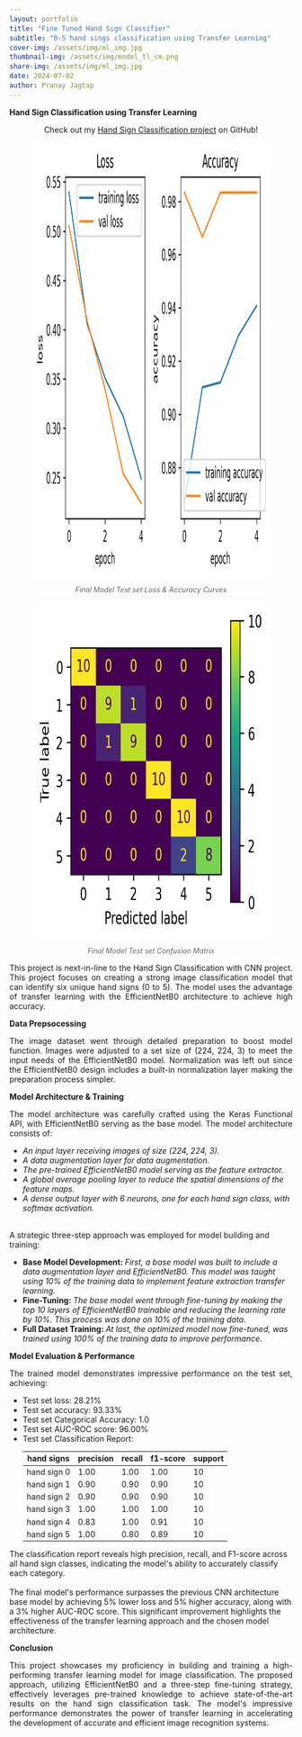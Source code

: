 ```yaml
---
layout: portfolio
title: "Fine Tuned Hand Sign Classifier"
subtitle: "0-5 hand sings classification using Transfer Learning"
cover-img: /assets/img/ml_img.jpg
thumbnail-img: /assets/img/model_tl_cm.png
share-img: /assets/img/ml_img.jpg
date: 2024-07-02
author: Pranay Jagtap
---
```


**Hand Sign Classification using Transfer Learning**

<p align="center">
  Check out my <a href="https://github.com/PranayJagtap06/ML_Projects/tree/main/Hand_Signs_Classification">Hand Sign Classification project</a> on GitHub!
</p>

<figure style="text-align: center">
  <a href="/assets/img/model_tl_val_la.png" data-lightbox="image-1" data-title="Final Model Test set Loss & Accuracy Curves">
    <img src="/assets/img/model_tl_val_la.png" alt="Loss & Accuracy Curves" class="center-image" height="775px" widht="650px">
  </a>
  <figcaption style="margin-top: 10px; font-style: italic; font-size: 0.9em; color: #666;">
    Final Model Test set Loss & Accuracy Curves
  </figcaption>
</figure>

<figure style="text-align: center">
  <img src="/assets/img/model_tl_cm.png" alt="Confusion Matrix" class="center-image" height="600px" width="600px">
  <figcaption style="margin-top: 10px; font-style: italic; font-size: 0.9em; color: #666;">
    Final Model Test set Confusion Matrix
  </figcaption>
</figure>

<p style="text-align: justify">
    This project is next-in-line to the Hand Sign Classification with CNN project. This project focuses on creating a strong image classification model that can identify six unique hand signs (0 to 5). The model uses the advantage of transfer learning with the EfficientNetB0 architecture to achieve high accuracy.
</p>

**Data Prepsocessing**

<p style="text-align: justify">
    The image dataset went through detailed preparation to boost model function. Images were adjusted to a set size of (224, 224, 3) to meet the input needs of the EfficientNetB0 model. Normalization was left out since the EfficientNetB0 design includes a built-in normalization layer making the preparation process simpler.
</p>

**Model Architecture & Training**

<p style="text-align: justify">
    The model architecture was carefully crafted using the Keras Functional API, with EfficientNetB0 serving as the base model.
    The model architecture consists of:
    <ul> 
        <li> <i> An input layer receiving images of size (224, 224, 3). </i> </li> 
        <li> <i> A data augmentation layer for data augmentation. </i> </li> 
        <li> <i> The pre-trained EfficientNetB0 model serving as the feature extractor. </i> </li> 
        <li> <i> A global average pooling layer to reduce the spatial dimensions of the feature maps. </i> </li> 
        <li> <i> A dense output layer with 6 neurons, one for each hand sign class, with softmax activation. </i> </li> 
    </ul><br>
    A strategic three-step approach was employed for model building and training:
    <ul>
        <li> <b> Base Model Development: </b> <i> First, a base model was built to include a data augmentation layer and EfficientNetB0. This model was taught using 10% of the training data to implement feature extraction transfer learning. </i> </li>
        <li> <b> Fine-Tuning: </b> <i> The base model went through fine-tuning by making the top 10 layers of EfficientNetB0 trainable and reducing the learning rate by 10%. This process was done on 10% of the training data. </i> </li>
        <li> <b> Full Dataset Training: </b> <i> At last, the optimized model now fine-tuned, was trained using 100% of the training data to improve performance. </i> </li>
    </ul>
</p>

**Model Evaluation & Performance**

<p style="text-align: justify">
    The trained model demonstrates impressive performance on the test set, achieving: 
    <ul> 
        <li> Test set loss: 28.21% </li> 
        <li> Test set accuracy: 93.33% </li> 
        <li> Test set Categorical Accuracy: 1.0 </li> 
        <li> Test set AUC-ROC score: 96.00% </li> 
        <li> Test set Classification Report: </li>
            <table>
                <thead>
                    <tr>
                    <th>hand signs</th>
                    <th>precision</th>
                    <th>recall</th>
                    <th>f1-score</th>
                    <th>support</th>
                    </tr>
                </thead>
                <tbody>
                    <tr>
                        <td>hand sign 0</td>
                        <td>1.00</td>
                        <td>1.00</td>
                        <td>1.00</td>
                        <td>10</td>
                    </tr>
                    <tr>
                        <td>hand sign 1</td>
                        <td>0.90</td>
                        <td>0.90</td>
                        <td>0.90</td>
                        <td>10</td>
                    </tr>
                    <tr>
                        <td>hand sign 2</td>
                        <td>0.90</td>
                        <td>0.90</td>
                        <td>0.90</td>
                        <td>10</td>
                    </tr>
                    <tr>
                        <td>hand sign 3</td>
                        <td>1.00</td>
                        <td>1.00</td>
                        <td>1.00</td>
                        <td>10</td>
                    </tr>
                    <tr>
                        <td>hand sign 4</td>
                        <td>0.83</td>
                        <td>1.00</td>
                        <td>0.91</td>
                        <td>10</td>
                    </tr>
                    <tr>
                        <td>hand sign 5</td>
                        <td>1.00</td>
                        <td>0.80</td>
                        <td>0.89</td>
                        <td>10</td>
                    </tr>
                </tbody>
            </table>
    </ul>
    The classification report reveals high precision, recall, and F1-score across all hand sign classes, indicating the model's ability to accurately classify each category.<br><br>
    The final model's performance surpasses the previous CNN architecture base model by achieving 5% lower loss and 5% higher accuracy, along with a 3% higher AUC-ROC score. This significant improvement highlights the effectiveness of the transfer learning approach and the chosen model architecture.
</p>

**Conclusion**

<p style="text-align: justify">
    This project showcases my proficiency in building and training a high-performing transfer learning model for image classification. The proposed approach, utilizing EfficientNetB0 and a three-step fine-tuning strategy, effectively leverages pre-trained knowledge to achieve state-of-the-art results on the hand sign classification task. The model's impressive performance demonstrates the power of transfer learning in accelerating the development of accurate and efficient image recognition systems. 
</p>